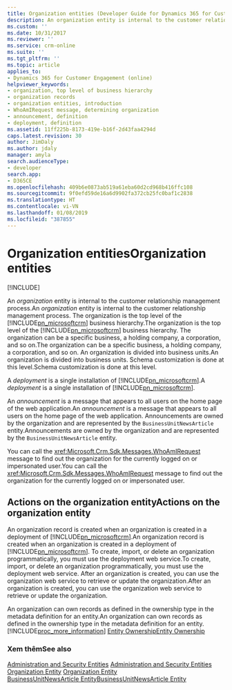 ```yaml
---
title: Organization entities (Developer Guide for Dynamics 365 for Customer Engagement) | MicrosoftDocs
description: An organization entity is internal to the customer relationship management process. The organization is the top level of the Dynamics 365 for Customer Engagement business hierarchy. The organization can be a specific business, a holding company, a corporation, and so on.
ms.custom: ''
ms.date: 10/31/2017
ms.reviewer: ''
ms.service: crm-online
ms.suite: ''
ms.tgt_pltfrm: ''
ms.topic: article
applies_to:
- Dynamics 365 for Customer Engagement (online)
helpviewer_keywords:
- organization, top level of business hierarchy
- organization records
- organization entities, introduction
- WhoAmIRequest message, determining organization
- announcement, definition
- deployment, definition
ms.assetid: 11ff225b-8173-419e-b16f-2d43faa4294d
caps.latest.revision: 30
author: JimDaly
ms.author: jdaly
manager: amyla
search.audienceType:
- developer
search.app:
- D365CE
ms.openlocfilehash: 409b6e0873ab519a61eba60d2cd968b416ffc108
ms.sourcegitcommit: 9f0efd59de16a6d9902fa372cb25fc0baf1c2838
ms.translationtype: HT
ms.contentlocale: vi-VN
ms.lasthandoff: 01/08/2019
ms.locfileid: "387855"
---
```

# <a name="organization-entities"></a><span data-ttu-id="ef045-105">Organization entities</span><span class="sxs-lookup"><span data-stu-id="ef045-105">Organization entities</span></span>

[!INCLUDE[](../includes/cc_applies_to_update_9_0_0.md)]

<span data-ttu-id="ef045-106">An *organization* entity is internal to the customer relationship management process.</span><span class="sxs-lookup"><span data-stu-id="ef045-106">An *organization* entity is internal to the customer relationship management process.</span></span> <span data-ttu-id="ef045-107">The organization is the top level of the [!INCLUDE[pn_microsoftcrm](../includes/pn-microsoftcrm.md)] business hierarchy.</span><span class="sxs-lookup"><span data-stu-id="ef045-107">The organization is the top level of the [!INCLUDE[pn_microsoftcrm](../includes/pn-microsoftcrm.md)] business hierarchy.</span></span> <span data-ttu-id="ef045-108">The organization can be a specific business, a holding company, a corporation, and so on.</span><span class="sxs-lookup"><span data-stu-id="ef045-108">The organization can be a specific business, a holding company, a corporation, and so on.</span></span> <span data-ttu-id="ef045-109">An organization is divided into business units.</span><span class="sxs-lookup"><span data-stu-id="ef045-109">An organization is divided into business units.</span></span> <span data-ttu-id="ef045-110">Schema customization is done at this level.</span><span class="sxs-lookup"><span data-stu-id="ef045-110">Schema customization is done at this level.</span></span>  

 <span data-ttu-id="ef045-111">A *deployment* is a single installation of [!INCLUDE[pn_microsoftcrm](../includes/pn-microsoftcrm.md)].</span><span class="sxs-lookup"><span data-stu-id="ef045-111">A *deployment* is a single installation of [!INCLUDE[pn_microsoftcrm](../includes/pn-microsoftcrm.md)].</span></span> 

 <span data-ttu-id="ef045-112">An *announcement* is a message that appears to all users on the home page of the web application.</span><span class="sxs-lookup"><span data-stu-id="ef045-112">An *announcement* is a message that appears to all users on the home page of the web application.</span></span> <span data-ttu-id="ef045-113">Announcements are owned by the organization and are represented by the `BusinessUnitNewsArticle` entity.</span><span class="sxs-lookup"><span data-stu-id="ef045-113">Announcements are owned by the organization and are represented by the `BusinessUnitNewsArticle` entity.</span></span>  

 <span data-ttu-id="ef045-114">You can call the <xref:Microsoft.Crm.Sdk.Messages.WhoAmIRequest> message to find out the organization for the currently logged on or impersonated user.</span><span class="sxs-lookup"><span data-stu-id="ef045-114">You can call the <xref:Microsoft.Crm.Sdk.Messages.WhoAmIRequest> message to find out the organization for the currently logged on or impersonated user.</span></span>  

## <a name="actions-on-the-organization-entity"></a><span data-ttu-id="ef045-115">Actions on the organization entity</span><span class="sxs-lookup"><span data-stu-id="ef045-115">Actions on the organization entity</span></span>

 <span data-ttu-id="ef045-116">An organization record is created when an organization is created in a deployment of [!INCLUDE[pn_microsoftcrm](../includes/pn-microsoftcrm.md)].</span><span class="sxs-lookup"><span data-stu-id="ef045-116">An organization record is created when an organization is created in a deployment of [!INCLUDE[pn_microsoftcrm](../includes/pn-microsoftcrm.md)].</span></span> <span data-ttu-id="ef045-117">To create, import, or delete an organization programmatically, you must use the deployment web service.</span><span class="sxs-lookup"><span data-stu-id="ef045-117">To create, import, or delete an organization programmatically, you must use the deployment web service.</span></span> <span data-ttu-id="ef045-118">After an organization is created, you can use the organization web service to retrieve or update the organization.</span><span class="sxs-lookup"><span data-stu-id="ef045-118">After an organization is created, you can use the organization web service to retrieve or update the organization.</span></span> 

 <span data-ttu-id="ef045-119">An organization can own records as defined in the ownership type in the metadata definition for an entity.</span><span class="sxs-lookup"><span data-stu-id="ef045-119">An organization can own records as defined in the ownership type in the metadata definition for an entity.</span></span> [!INCLUDE[proc_more_information](../includes/proc-more-information.md)] <span data-ttu-id="ef045-120">[Entity Ownership](introduction-entities.md#EntityOwnership)</span><span class="sxs-lookup"><span data-stu-id="ef045-120">[Entity Ownership](introduction-entities.md#EntityOwnership)</span></span>
  
### <a name="see-also"></a><span data-ttu-id="ef045-121">Xem thêm</span><span class="sxs-lookup"><span data-stu-id="ef045-121">See also</span></span>

 <span data-ttu-id="ef045-122">[Administration and Security Entities](administration-security-entities.md) </span><span class="sxs-lookup"><span data-stu-id="ef045-122">[Administration and Security Entities](administration-security-entities.md) </span></span>  
 <span data-ttu-id="ef045-123">[Organization Entity](entities/organization.md) </span><span class="sxs-lookup"><span data-stu-id="ef045-123">[Organization Entity](entities/organization.md) </span></span>  
 [<span data-ttu-id="ef045-124">BusinessUnitNewsArticle Entity</span><span class="sxs-lookup"><span data-stu-id="ef045-124">BusinessUnitNewsArticle Entity</span></span>](entities/businessunitnewsarticle.md)   

